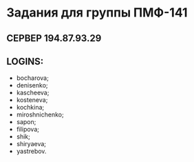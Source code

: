 # Задания для группы ПМФ-141

## СЕРВЕР 194.87.93.29

## LOGINS:

* bocharova;
* denisenko;
* kascheeva;
* kosteneva;
* kochkina;
* miroshnichenko;
* sapon;
* filipova;
* shik;
* shiryaeva;
* yastrebov.
